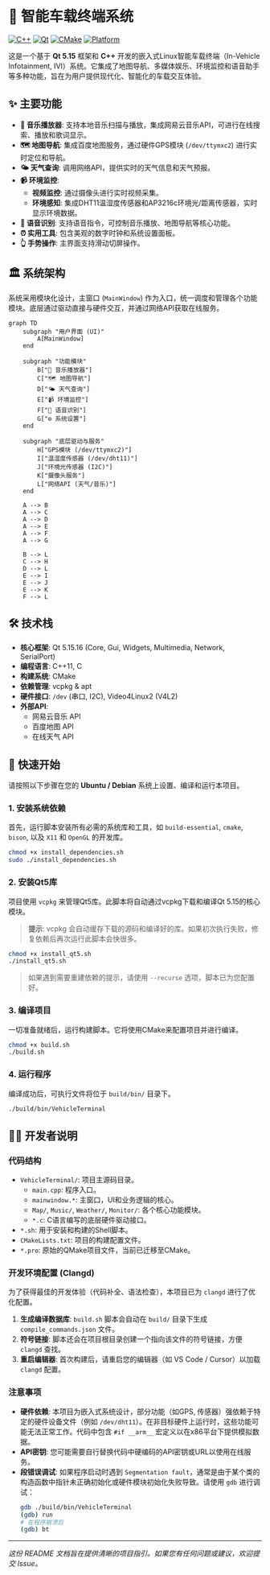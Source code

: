 # 🚗 智能车载终端系统

[![C++](https://img.shields.io/badge/Language-C++-blue.svg)](https://isocpp.org/)
[![Qt](https://img.shields.io/badge/Framework-Qt_5.15-green.svg)](https://www.qt.io/)
[![CMake](https://img.shields.io/badge/Build-CMake-orange.svg)](https://cmake.org/)
[![Platform](https://img.shields.io/badge/Platform-Embedded_Linux-yellow.svg)](https://www.linux.org/)

这是一个基于 **Qt 5.15** 框架和 **C++** 开发的嵌入式Linux智能车载终端（In-Vehicle Infotainment, IVI）系统。它集成了地图导航、多媒体娱乐、环境监控和语音助手等多种功能，旨在为用户提供现代化、智能化的车载交互体验。

## ✨ 主要功能

- **🎵 音乐播放器**: 支持本地音乐扫描与播放，集成网易云音乐API，可进行在线搜索、播放和歌词显示。
- **🗺️ 地图导航**: 集成百度地图服务，通过硬件GPS模块 (`/dev/ttymxc2`) 进行实时定位和导航。
- **🌤️ 天气查询**: 调用网络API，提供实时的天气信息和天气预报。
- **📹 环境监控**:
    - **视频监控**: 通过摄像头进行实时视频采集。
    - **环境感知**: 集成DHT11温湿度传感器和AP3216c环境光/距离传感器，实时显示环境数据。
- **🎤 语音识别**: 支持语音指令，可控制音乐播放、地图导航等核心功能。
- **⏰ 实用工具**: 包含美观的数字时钟和系统设置面板。
- **👆 手势操作**: 主界面支持滑动切屏操作。

## 🏛️ 系统架构

系统采用模块化设计，主窗口 (`MainWindow`) 作为入口，统一调度和管理各个功能模块。底层通过驱动直接与硬件交互，并通过网络API获取在线服务。

```mermaid
graph TD
    subgraph "用户界面 (UI)"
        A[MainWindow]
    end

    subgraph "功能模块"
        B["🎵 音乐播放器"]
        C["🗺️ 地图导航"]
        D["🌤️ 天气查询"]
        E["📹 环境监控"]
        F["🎤 语音识别"]
        G["⚙️ 系统设置"]
    end

    subgraph "底层驱动与服务"
        H["GPS模块 (/dev/ttymxc2)"]
        I["温湿度传感器 (/dev/dht11)"]
        J["环境光传感器 (I2C)"]
        K["摄像头服务"]
        L["网络API (天气/音乐)"]
    end

    A --> B
    A --> C
    A --> D
    A --> E
    A --> F
    A --> G

    B --> L
    C --> H
    D --> L
    E --> I
    E --> J
    E --> K
    F --> L
```

## 🛠️ 技术栈

- **核心框架**: Qt 5.15.16 (Core, Gui, Widgets, Multimedia, Network, SerialPort)
- **编程语言**: C++11, C
- **构建系统**: CMake
- **依赖管理**: vcpkg & apt
- **硬件接口**: `/dev` (串口, I2C), Video4Linux2 (V4L2)
- **外部API**:
    - 网易云音乐 API
    - 百度地图 API
    - 在线天气 API

## 🚀 快速开始

请按照以下步骤在您的 **Ubuntu / Debian** 系统上设置、编译和运行本项目。

### 1. 安装系统依赖

首先，运行脚本安装所有必需的系统库和工具，如 `build-essential`, `cmake`, `bison`, 以及 `X11` 和 `OpenGL` 的开发库。

```bash
chmod +x install_dependencies.sh
sudo ./install_dependencies.sh
```

### 2. 安装Qt5库

项目使用 `vcpkg` 来管理Qt5库。此脚本将自动通过vcpkg下载和编译Qt 5.15的核心模块。
> **提示**: vcpkg 会自动缓存下载的源码和编译好的库。如果初次执行失败，修复依赖后再次运行此脚本会快很多。

```bash
chmod +x install_qt5.sh
./install_qt5.sh
```
> 如果遇到需要重建依赖的提示，请使用 `--recurse` 选项，脚本已为您配置好。

### 3. 编译项目

一切准备就绪后，运行构建脚本。它将使用CMake来配置项目并进行编译。
```bash
chmod +x build.sh
./build.sh
```

### 4. 运行程序

编译成功后，可执行文件将位于 `build/bin/` 目录下。
```bash
./build/bin/VehicleTerminal
```

## 👨‍💻 开发者说明

### 代码结构

- `VehicleTerminal/`: 项目主源码目录。
    - `main.cpp`: 程序入口。
    - `mainwindow.*`: 主窗口，UI和业务逻辑的核心。
    - `Map/`, `Music/`, `Weather/`, `Monitor/`: 各个核心功能模块。
    - `*.c`: C语言编写的底层硬件驱动接口。
- `*.sh`: 用于安装和构建的Shell脚本。
- `CMakeLists.txt`: 项目的构建配置文件。
- `*.pro`: 原始的QMake项目文件，当前已迁移至CMake。

### 开发环境配置 (Clangd)

为了获得最佳的开发体验（代码补全、语法检查），本项目已为 `clangd` 进行了优化配置。

1.  **生成编译数据库**: `build.sh` 脚本会自动在 `build/` 目录下生成 `compile_commands.json` 文件。
2.  **符号链接**: 脚本还会在项目根目录创建一个指向该文件的符号链接，方便 `clangd` 查找。
3.  **重启编辑器**: 首次构建后，请重启您的编辑器（如 VS Code / Cursor）以加载 `clangd` 配置。

### 注意事项

- **硬件依赖**: 本项目为嵌入式系统设计，部分功能（如GPS, 传感器）强依赖于特定的硬件设备文件（例如 `/dev/dht11`）。在非目标硬件上运行时，这些功能可能无法正常工作。代码中包含 `#if __arm__` 宏定义以在x86平台下提供模拟数据。
- **API密钥**: 您可能需要自行替换代码中硬编码的API密钥或URL以使用在线服务。
- **段错误调试**: 如果程序启动时遇到 `Segmentation fault`，通常是由于某个类的构造函数中指针未正确初始化或硬件模块初始化失败导致。请使用 `gdb` 进行调试：
  ```bash
  gdb ./build/bin/VehicleTerminal
  (gdb) run
  # 在程序崩溃后
  (gdb) bt
  ```
---

*这份 README 文档旨在提供清晰的项目指引。如果您有任何问题或建议，欢迎提交 Issue。* 
